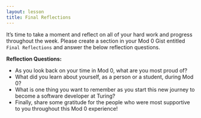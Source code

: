 ```yaml
---
layout: lesson
title: Final Reflections
---
```


It’s time to take a moment and reflect on all of your hard work and progress throughout the week. Please create a section in your Mod 0 Gist entitled `Final Reflections` and answer the below reflection questions.

**Reflection Questions:**
- As you look back on your time in Mod 0, what are you most proud of?
- What did you learn about yourself, as a person or a student, during Mod 0?
- What is one thing you want to remember as you start this new journey to become a software developer at Turing?
- Finally, share some gratitude for the people who were most supportive to you throughout this Mod 0 experience!


<br>
<br>
<br>